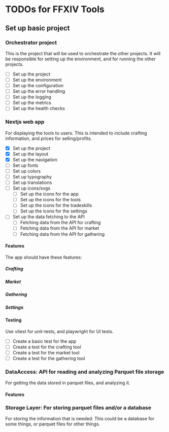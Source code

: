 # TODOs for FFXIV Tools

## Set up basic project

### Orchestrator project

This is the project that will be used to orchestrate the other projects. It will be responsible for setting up the environment, and for running the other projects.

- [ ] Set up the project
- [ ] Set up the environment
- [ ] Set up the configuration
- [ ] Set up the error handling
- [ ] Set up the logging
- [ ] Set up the metrics
- [ ] Set up the health checks

### Nextjs web app

For displaying the tools to users. This is intended to include crafting information, and prices for selling/profits.

- [x] Set up the project
- [x] Set up the layout
- [x] Set up the navigation
- [ ] Set up fonts
- [ ] Set up colors
- [ ] Set up typography
- [ ] Set up translations
- [ ] Set up icons/svgs
  - [ ] Set up the icons for the app
  - [ ] Set up the icons for the tools
  - [ ] Set up the icons for the tradeskills
  - [ ] Set up the icons for the settings
- [ ] Set up the data fetching to the API
  - [ ] Fetching data from the API for crafting
  - [ ] Fetching data from the API for market
  - [ ] Fetching data from the API for gathering

#### Features

The app should have these features:

##### Crafting

##### Market

##### Gathering

##### Settings

#### Testing

Use vitest for unit-tests, and playwright for UI tests.

- [ ] Create a basic test for the app
- [ ] Create a test for the crafting tool
- [ ] Create a test for the market tool
- [ ] Create a test for the gathering tool

### DataAccess: API for reading and analyzing Parquet file storage

For getting the data stored in parquet files, and analyzing it.

#### Features

### Storage Layer: For storing parquet files and/or a database

For storing the information that is needed. This could be a database for some things, or parquet files for other things.
